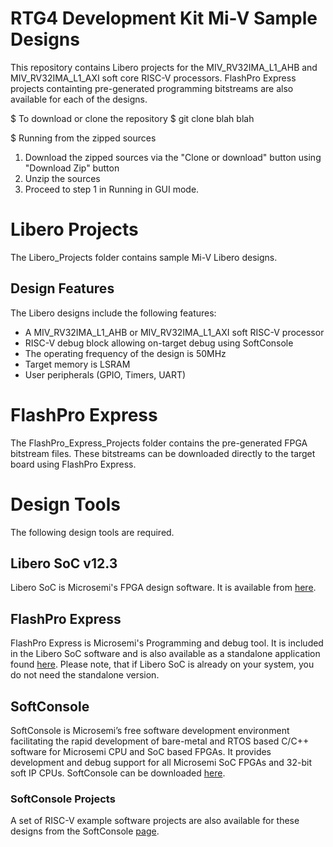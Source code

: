 # RTG4 Development Kit Mi-V Sample Designs

This repository contains Libero projects for the MIV_RV32IMA_L1_AHB and MIV_RV32IMA_L1_AXI soft core RISC-V processors.
FlashPro Express projects containting pre-generated programming bitstreams are also available for each of the designs.

$ To download or clone the repository
$ git clone blah blah

$ Running from the zipped sources
1. Download the zipped sources via the "Clone or download" button using "Download Zip" button
2. Unzip the sources
3. Proceed to step 1 in Running in GUI mode.


# Libero Projects
The Libero_Projects folder contains sample Mi-V Libero designs.

## Design Features
The Libero designs include the following features:
* A MIV_RV32IMA_L1_AHB or MIV_RV32IMA_L1_AXI soft RISC-V processor
* RISC-V debug block allowing on-target debug using SoftConsole
* The operating frequency of the design is 50MHz
* Target memory is LSRAM
* User peripherals (GPIO, Timers, UART)

# FlashPro Express
The FlashPro_Express_Projects folder contains the pre-generated FPGA bitstream files. These bitstreams
can be downloaded directly to the target board using FlashPro Express.

# Design Tools
The following design tools are required.

## Libero SoC v12.3
Libero SoC is Microsemi's FPGA design software.
It is available from [here](https://www.microsemi.com/products/fpga-soc/design-resources/design-software/libero-soc#downloads).

## FlashPro Express
FlashPro Express is Microsemi's Programming and debug tool. It is included in the Libero SoC software and is also
available as a standalone application found [here](http://www.microsemi.com/products/fpga-soc/design-resources/programming/flashpro#software). Please note, that if Libero SoC is already on your system, you do not need
the standalone version.

## SoftConsole
SoftConsole is Microsemi’s free software development environment facilitating the rapid development of bare-metal and RTOS based C/C++ software for Microsemi CPU and SoC based FPGAs. It provides development and debug support for all Microsemi SoC FPGAs and 32-bit soft IP CPUs. SoftConsole can be downloaded [here](https://www.microsemi.com/product-directory/design-tools/4879-softconsole).  

### SoftConsole Projects
A set of RISC-V example software projects are also available for these designs from the SoftConsole [page](https://github.com/RISCV-on-Microsemi-FPGA/SoftConsole).
